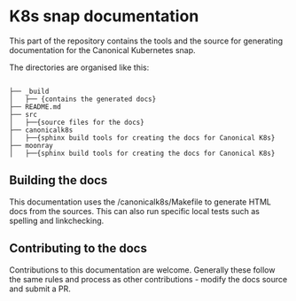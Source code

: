 # K8s snap documentation

This part of the repository contains the tools and the source for generating documentation for the Canonical Kubernetes snap.

The directories are organised like this:

```

├── _build
│   ├── {contains the generated docs}
├── README.md
├── src
│   ├──{source files for the docs}
├── canonicalk8s
│   ├──{sphinx build tools for creating the docs for Canonical K8s}
├── moonray
│   ├──{sphinx build tools for creating the docs for Canonical K8s}
```

## Building the docs

This documentation uses the /canonicalk8s/Makefile to generate HTML docs from the sources.
This can also run specific local tests such as spelling and linkchecking.

## Contributing to the docs

Contributions to this documentation are welcome. Generally these follow the same
rules and process as other contributions - modify the docs source and submit a PR.
